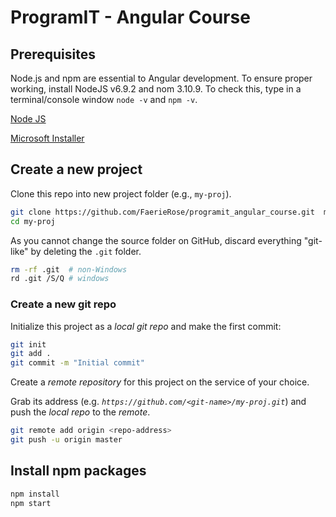# ProgramIT - Angular Course

## Prerequisites

Node.js and npm are essential to Angular development. To ensure proper working, install NodeJS v6.9.2 and nom 3.10.9. To check this, type in a terminal/console 
window `node -v` and `npm -v`.
 
<a href="https://nodejs.org/en/" target="_blank" title="Link to NodeJS page">Node JS</a>

<a href="https://nodejs.org/download/release/v6.9.2/node-v6.9.2-x64.msi" target="_blank" title="Microsoft Installer 64 bit v6.9.2">Microsoft Installer</a>      

## Create a new project

Clone this repo into new project folder (e.g., `my-proj`).
```bash
git clone https://github.com/FaerieRose/programit_angular_course.git  my-proj
cd my-proj
```

As you cannot change the source folder on GitHub, discard everything "git-like" by deleting the `.git` folder.
```bash
rm -rf .git  # non-Windows
rd .git /S/Q # windows
```

### Create a new git repo

Initialize this project as a *local git repo* and make the first commit:
```bash
git init
git add .
git commit -m "Initial commit"
```

Create a *remote repository* for this project on the service of your choice.

Grab its address (e.g. *`https://github.com/<git-name>/my-proj.git`*) and push the *local repo* to the *remote*.
```bash
git remote add origin <repo-address>
git push -u origin master
```
## Install npm packages

```bash
npm install
npm start
```
